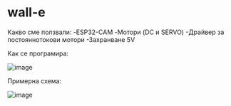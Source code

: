 # wall-e

Какво сме ползвали:
-ESP32-CAM
-Мотори (DC и SERVO)
-Драйвер за постояннотокови мотори
-Захранване 5V



Как се програмира:






![image](https://user-images.githubusercontent.com/80323655/233776831-18c0cd8b-260d-4f21-801d-d9201b0b7d03.png)

Примерна схема:




![image](https://user-images.githubusercontent.com/80323655/233776931-c38c405b-91ec-4109-9751-28fbdcf2d848.png)


